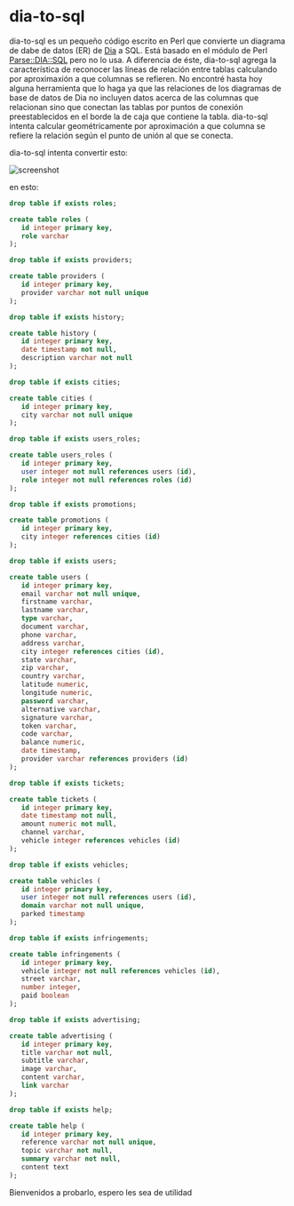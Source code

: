 # dia-to-sql

dia-to-sql es un pequeño código escrito en Perl que convierte un diagrama de dabe de datos (ER) de [Dia](https://live.gnome.org/Dia) a SQL. Está basado en el módulo de Perl [Parse::DIA::SQL](http://annocpan.org/dist/Parse-Dia-SQL) pero no lo usa. A diferencia de éste, dia-to-sql agrega la característica de reconocer las líneas de relación entre tablas calculando por aproximaxión a que columnas se refieren. No encontré hasta hoy alguna herramienta que lo haga ya que las relaciones de los diagramas de base de datos de Dia no incluyen datos acerca de las columnas que relacionan sino que conectan las tablas por puntos de conexión preestablecidos en el borde la de caja que contiene la tabla. dia-to-sql intenta calcular geométricamente por aproximación a que columna se refiere la relación según el punto de unión al que se conecta.

dia-to-sql intenta convertir esto:

![screenshot](https://jmouriz.github.io/resources/images/screenshots/dia-to-sql-1.png) 

en esto:

```sql
drop table if exists roles;

create table roles (
   id integer primary key,
   role varchar
);

drop table if exists providers;

create table providers (
   id integer primary key,
   provider varchar not null unique
);

drop table if exists history;

create table history (
   id integer primary key,
   date timestamp not null,
   description varchar not null
);

drop table if exists cities;

create table cities (
   id integer primary key,
   city varchar not null unique
);

drop table if exists users_roles;

create table users_roles (
   id integer primary key,
   user integer not null references users (id),
   role integer not null references roles (id)
);

drop table if exists promotions;

create table promotions (
   id integer primary key,
   city integer references cities (id)
);

drop table if exists users;

create table users (
   id integer primary key,
   email varchar not null unique,
   firstname varchar,
   lastname varchar,
   type varchar,
   document varchar,
   phone varchar,
   address varchar,
   city integer references cities (id),
   state varchar,
   zip varchar,
   country varchar,
   latitude numeric,
   longitude numeric,
   password varchar,
   alternative varchar,
   signature varchar,
   token varchar,
   code varchar,
   balance numeric,
   date timestamp,
   provider varchar references providers (id)
);

drop table if exists tickets;

create table tickets (
   id integer primary key,
   date timestamp not null,
   amount numeric not null,
   channel varchar,
   vehicle integer references vehicles (id)
);

drop table if exists vehicles;

create table vehicles (
   id integer primary key,
   user integer not null references users (id),
   domain varchar not null unique,
   parked timestamp
);

drop table if exists infringements;

create table infringements (
   id integer primary key,
   vehicle integer not null references vehicles (id),
   street varchar,
   number integer,
   paid boolean
);

drop table if exists advertising;

create table advertising (
   id integer primary key,
   title varchar not null,
   subtitle varchar,
   image varchar,
   content varchar,
   link varchar
);

drop table if exists help;

create table help (
   id integer primary key,
   reference varchar not null unique,
   topic varchar not null,
   summary varchar not null,
   content text
);
```

Bienvenidos a probarlo, espero les sea de utilidad
